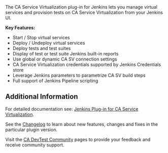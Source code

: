  

The CA Service Virtualization plug-in for Jenkins lets you manage
virtual services and provision tests on CA Service Virtualization from
your Jenkins UI.

**Key Features:**

-   Start / Stop virtual services
-   Deploy / Undeploy virtual services
-   Deploy tests and test suites
-   Display of test or test suite Jenkins built-in reports
-   Use global or dynamic CA SV connection settings
-   CA Service Virtualization credentials supported by Jenkins
    Credentials store
-   Leverage Jenkins parameters to parametrize CA SV build steps
-   Full support of Jenkins Pipeline scripting

## Additional Information

For detailed documentation see: [Jenkins Plug-in for CA Service
Virtualization](https://docops.ca.com/devtest-solutions/10-3/en/using/using-jenkins-plugin-for-ca-service-virtualization). 

See the
[Changelog](https://github.com/jenkinsci/ca-service-virtualization-plugin/blob/master/CHANGELOG.md)
to learn about new features, changes and fixes in the particular plugin
version.

Visit the [CA DevTest
Community](https://communities.ca.com/community/ca-devtest-community/content?filterID=contentstatus%5Bpublished%5D~category%5Bca-service-virtualization-jenkins-plugin%5D) pages
to provide your feedback and receive community support.

 

 
